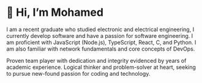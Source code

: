 # 👋 Hi, I’m Mohamed

I am a recent graduate who studied electronic and electrical engineering, I currently develop software and have a passion for software engineering. I am proficient with JavaScript (Node.js), TypeScript, React, C, and Python. I am also familiar with network fundamentals and core concepts of DevOps.

Proven team player with dedication and integrity evidenced by years of academic experience. Logical thinker and problem-solver at heart, seeking to pursue new-found passion for coding and technology.
